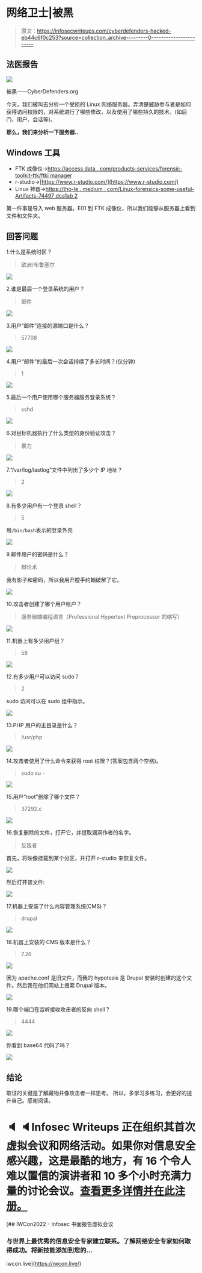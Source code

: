 # 网络卫士|被黑

> 原文：<https://infosecwriteups.com/cyberdefenders-hacked-eb44c6f0c253?source=collection_archive---------0----------------------->

## 法医报告

![](img/6992c1b2b448507a32d8e4080cb7f0dc.png)

被黑——CyberDefenders.org

今天，我们被叫去分析一个受损的 Linux 网络服务器。弄清楚威胁参与者是如何获得访问权限的，对系统进行了哪些修改，以及使用了哪些持久的技术。(如后门、用户、会话等)。

**那么，我们来分析一下服务器..**

## Windows 工具

*   FTK 成像仪->[https://access data . com/products-services/forensic-toolkit-ftk/ftki manager](https://accessdata.com/products-services/forensic-toolkit-ftk/ftkimager)
*   r-studio->[https://www.r-studio.com/](https://www.r-studio.com/)
*   Linux 神器->[https://tho-le . medium . com/Linux-forensics-some-useful-Artifacts-74497 dca1ab 2](https://tho-le.medium.com/linux-forensics-some-useful-artifacts-74497dca1ab2)

第一件事是导入 web 服务器。E01 到 FTK 成像仪，所以我们能够从服务器上看到文件和文件夹。

## 回答问题

1.什么是系统时区？

> 欧洲/布鲁塞尔

![](img/df6bc6e877f830919f83f549842820bf.png)

2.谁是最后一个登录系统的用户？

> 邮件

![](img/0d9424acaec92f46ea83e991cc8f9e4f.png)

3.用户“邮件”连接的源端口是什么？

> 57708

![](img/042fe497a8ae83b5c1af4f783129ab1c.png)

4.用户“邮件”的最后一次会话持续了多长时间？(仅分钟)

> 1

![](img/d2ee5f54f1da22a79e3475bf2b6cacf5.png)

5.最后一个用户使用哪个服务器服务登录系统？

> sshd

![](img/fe5198fa2db42e2bc1029b6146423eb5.png)

6.对目标机器执行了什么类型的身份验证攻击？

> 暴力

![](img/426cb9ea18d16566a2368051cd0d9591.png)

7.“/var/log/lastlog”文件中列出了多少个 IP 地址？

> 2

![](img/dc47ed68a9e43805f9bd12ff040706f1.png)

8.有多少用户有一个登录 shell？

> 5

用`/bin/bash`表示的登录外壳

![](img/d0aa8f2b47dc133c18efacab4e970f28.png)

9.邮件用户的密码是什么？

> 辩论术

我有影子和密码，所以我用开膛手约翰破解了它。

![](img/9ba11270f2bb0c61421905d243ae471b.png)

10.攻击者创建了哪个用户帐户？

> 服务器端编程语言（Professional Hypertext Preprocessor 的缩写）

![](img/7467fd2d50866578d290ef1013cadb1d.png)

11.机器上有多少用户组？

> 58

![](img/7ca73de13e664e5549afff0ed5858134.png)

12.有多少用户可以访问 sudo？

> 2

sudo 访问可以在 sudo 组中指示。

![](img/44f4c02b37b099affb036203a938e5f2.png)

13.PHP 用户的主目录是什么？

> /usr/php

![](img/f2441933b4dfac3ea359f0e554c53135.png)

14.攻击者使用了什么命令来获得 root 权限？(答案包含两个空格)。

> sudo su -

![](img/24591e9913818fc14e0939070f3e32f8.png)

15.用户“root”删除了哪个文件？

> 37292.c

![](img/af01ecc732042c9813d22d5f0f1dd61e.png)

16.恢复删除的文件，打开它，并提取漏洞作者的名字。

> 反叛者

首先，将映像挂载到某个分区，并打开 r-studio 来恢复文件。

![](img/8ba6d634aa67099dc04ddab048e659f2.png)

然后打开该文件:

![](img/8f57fb5be76fedbb9a7acebb8d1b59f7.png)

17.机器上安装了什么内容管理系统(CMS)？

> drupal

![](img/d2d9f4bbfde8cf1cdd44ad0bd06c2be9.png)

18.机器上安装的 CMS 版本是什么？

> 7.26

![](img/5e69796c46c053796bdb53be4d2e9ab2.png)

因为 apache.conf 是旧文件，而我的 hypotesis 是 Drupal 安装时创建的这个文件。然后我在他们网站上搜索 Drupal 版本。

![](img/3ed2cf01c6a3b5b7b91b46d59def0939.png)

19.哪个端口在监听接收攻击者的反向 shell？

> 4444

![](img/5ef403c1204aeca1676f1d5649349f5e.png)

你看到 base64 代码了吗？

![](img/3a234156872ceefe8195893513ed0b4f.png)

## 结论

取证的关键是了解藏物并像攻击者一样思考。
所以，多学习多练习，会更好的提升自己。感谢阅读。

# 🔈 🔈Infosec Writeups 正在组织其首次虚拟会议和网络活动。如果你对信息安全感兴趣，这是最酷的地方，有 16 个令人难以置信的演讲者和 10 多个小时充满力量的讨论会议。[查看更多详情并在此注册。](https://iwcon.live/)

[](https://iwcon.live/) [## IWCon2022 - Infosec 书面报告虚拟会议

### 与世界上最优秀的信息安全专家建立联系。了解网络安全专家如何取得成功。将新技能添加到您的…

iwcon.live](https://iwcon.live/)